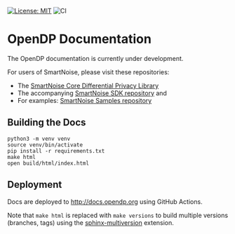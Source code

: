 [![License: MIT](https://img.shields.io/badge/License-MIT-yellow.svg)](https://opensource.org/licenses/MIT)
![CI](https://github.com/opendp/opendp-documentation/actions/workflows/main.yml/badge.svg)

# OpenDP Documentation

The OpenDP documentation is currently under development.

For users of SmartNoise, please visit these repositories:
 - The [SmartNoise Core Differential Privacy Library](https://github.com/opendp/smartnoise-core)
 - The accompanying [SmartNoise SDK repository](https://github.com/opendp/smartnoise-sdk) and 
 - For examples: [SmartNoise Samples repository](https://github.com/opendp/smartnoise-samples) 

## Building the Docs

```
python3 -m venv venv
source venv/bin/activate
pip install -r requirements.txt
make html
open build/html/index.html
```

## Deployment

Docs are deployed to http://docs.opendp.org using GitHub Actions.

Note that `make html` is replaced with `make versions` to build multiple versions (branches, tags) using the [sphinx-multiversion][] extension.

[sphinx-multiversion]: https://holzhaus.github.io/sphinx-multiversion/

